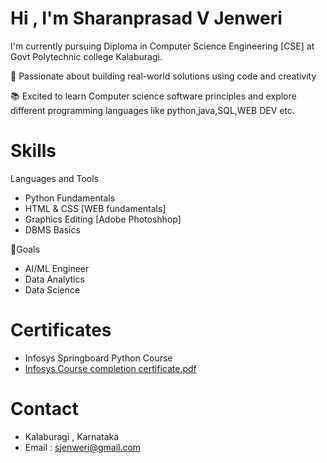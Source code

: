 #  Hi , I'm Sharanprasad V Jenweri

I'm currently pursuing Diploma in Computer Science Engineering [CSE] at Govt Polytechnic college Kalaburagi.

🎯 Passionate about building real-world solutions using code and creativity 

📚 Excited to learn Computer science software principles and explore different programming languages like python,java,SQL,WEB DEV etc.

# Skills
Languages and Tools
- Python Fundamentals
- HTML & CSS [WEB fundamentals]
- Graphics Editing [Adobe Photoshhop]
- DBMS Basics 

🎯Goals
- AI/ML Engineer
- Data Analytics
- Data Science

# Certificates
- Infosys Springboard Python Course 
- [Infosys Course completion certificate.pdf](https://github.com/Sharanprasadjenweri/Sharanprasad-V-Jenweri/blob/45be7fb9cf66add76ff8f8f245405bd0e6a42141/Infosys%20Course%20completion%20certificate.pdf)


# Contact
- Kalaburagi , Karnataka
- Email : sjenweri@gmail.com

